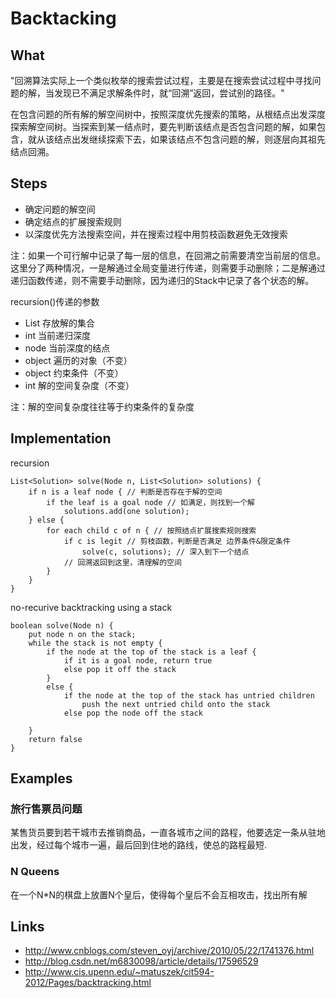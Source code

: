 # Backtacking

## What
"回溯算法实际上一个类似枚举的搜索尝试过程，主要是在搜索尝试过程中寻找问题的解，当发现已不满足求解条件时，就“回溯”返回，尝试别的路径。"

在包含问题的所有解的解空间树中，按照深度优先搜索的策略，从根结点出发深度探索解空间树。当探索到某一结点时，要先判断该结点是否包含问题的解，如果包含，就从该结点出发继续探索下去，如果该结点不包含问题的解，则逐层向其祖先结点回溯。

## Steps
- 确定问题的解空间
- 确定结点的扩展搜索规则
- 以深度优先方法搜索空间，并在搜索过程中用剪枝函数避免无效搜索

注：如果一个可行解中记录了每一层的信息，在回溯之前需要清空当前层的信息。这里分了两种情况，一是解通过全局变量进行传递，则需要手动删除；二是解通过递归函数传递，则不需要手动删除，因为递归的Stack中记录了各个状态的解。

recursion()传递的参数
- List 存放解的集合
- int 当前递归深度
- node 当前深度的结点
- object 遍历的对象（不变）
- object 约束条件（不变）
- int 解的空间复杂度（不变）

注：解的空间复杂度往往等于约束条件的复杂度

## Implementation
recursion
```
List<Solution> solve(Node n, List<Solution> solutions) {
    if n is a leaf node { // 判断是否存在于解的空间
        if the leaf is a goal node // 如满足，则找到一个解
			solutions.add(one solution);
    } else {
        for each child c of n { // 按照结点扩展搜索规则搜索
			if c is legit // 剪枝函数，判断是否满足 边界条件&限定条件
				solve(c, solutions); // 深入到下一个结点
        	// 回溯返回到这里，清理解的空间
		}
    }
}
```

no-recurive backtracking using a stack
```
boolean solve(Node n) {
    put node n on the stack;
    while the stack is not empty {
        if the node at the top of the stack is a leaf {
            if it is a goal node, return true
            else pop it off the stack
        }
        else {
            if the node at the top of the stack has untried children
                push the next untried child onto the stack
            else pop the node off the stack

    }
    return false
}
```

## Examples

### 旅行售票员问题
某售货员要到若干城市去推销商品，一直各城市之间的路程，他要选定一条从驻地出发，经过每个城市一遍，最后回到住地的路线，使总的路程最短.

### N Queens
在一个N*N的棋盘上放置N个皇后，使得每个皇后不会互相攻击，找出所有解

## Links
- http://www.cnblogs.com/steven_oyj/archive/2010/05/22/1741376.html
- http://blog.csdn.net/m6830098/article/details/17596529
- http://www.cis.upenn.edu/~matuszek/cit594-2012/Pages/backtracking.html
